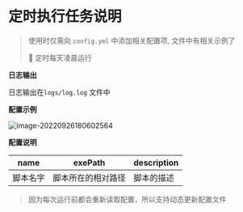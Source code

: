 # 定时执行任务说明

> 使用时仅需向 ``config.yml`` 中添加相关配置项, 文件中有相关示例了
>
> 🧭 定时每天凌晨运行

**日志输出**

日志输出在``logs/log.log`` 文件中



**配置示例**

![image-20220926180602564](C:/Users/86136/AppData/Roaming/Typora/typora-user-images/image-20220926180602564.png)



**配置说明**

| name     | exePath            | description |
| -------- | ------------------ | ----------- |
| 脚本名字 | 脚本所在的相对路径 | 脚本的描述  |

> 因为每次运行前都会重新读取配置，所以支持动态更新配置文件
